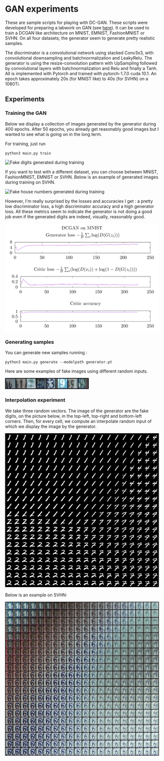 # GAN experiments

These are sample scripts for playing with DC-GAN. These scripts were developed for preparing a labwork on GAN (see [here](https://github.com/jeremyfix/deeplearning-lectures)). It can be used to train a DCGAN like architecture on MNIST, EMNIST, FashionMNIST or SVHN. On all four datasets, the generator seem to generate pretty realistic samples.

The discriminator is a convolutional network using stacked Conv3x3, with convolutional downsampling and batchnormalization and LeakyRelu. The generator is using the resize-convolution pattern with UpSampling followed by convolutional layers with batchnormalization and Relu and finally a Tanh. All is implemented with Pytorch and trained with pytorch-1.7.0 cuda 10.1. An epoch takes approximately 20s (for MNIST like) to 40s (for SVHN) on a 1080Ti.

## Experiments

### Training the GAN

Below we display a collection of images generated by the generator during 400 epochs. After 50 epochs, you already get
reasonably good images but I wanted to see what is going on in the long term.

For training, just run 

```
python3 main.py train
```

![Fake digits generated during training](results/mnist.gif)

If you want to test with a different dataset, you can choose between MNIST, FashionMNIST, EMNIST or SVHN. Below is an example of generated images during training on SVHN.

![Fake house numbers generated during training](results/svhn.gif)

However, I'm really surprised by the losses and accuracies I get : a pretty low discriminator loss, a high discriminator accuracy and a high generator loss. All these metrics seem to indicate the generator is not doing a good job even if the generated digits are indeed, visually, reasonably good. 

![Losses and accuracies](results/metrics.png)


### Generating samples

You can generate new samples running : 

```
python3 main.py generate --modelpath generator.pt
```

Here are some examples of fake images using different random inputs.

![Fake house numbers at the end of training](results/svhn_samples.png)

### Interpolation experiment

We take three random vectors. The image of the generator are the fake digits, on the picture below, in the top-left, top-right and bottom-left corners. Then, for every cell, we compute an interpolate random input of which we display the image by the generator.

![The fake digits generated by the generator given three random seed](results/interpolated.png)

Below is an example on SVHN:

![The fake house numbers generated by the generator given three random seed](results/svhn_interpolated.png)

